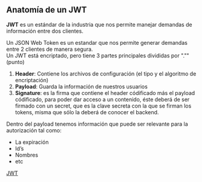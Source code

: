 ## Anatomía de un JWT

**JWT** es un estándar de la industria que nos permite manejar demandas de información entre dos clientes.  

Un JSON Web Token es un estandar que nos permite generar demandas entre 2 clientes de manera segura.  
Un JWT está encriptado, pero tiene 3 partes principales divididas por "."" (punto)  

1. **Header**: Contiene los archivos de configuración (el tipo y el algoritmo de encriptación)  
2. **Payload**: Guarda la información de nuestros usuarios  
3. **Signature**: es la firma que contiene el header códificado más el payload códificado, para poder dar acceso a un contenido, éste deberá de ser firmado con un secret, que es la clave secreta con la que se firman los tokens, misma que sólo la deberá de conocer el backend.  

Dentro del payload tenemos información que puede ser relevante para la autorización tal como:

- La expiración
- Id’s
- Nombres
- etc
  
[JWT](https://jwt.io/)